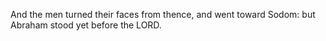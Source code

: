 And the men turned their faces from thence, and went toward Sodom: but Abraham stood yet before the LORD.
